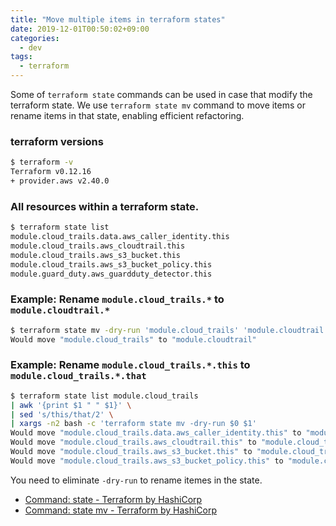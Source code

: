 ```yaml
---
title: "Move multiple items in terraform states"
date: 2019-12-01T00:50:02+09:00
categories:
  - dev
tags:
  - terraform
---
```


Some of `terraform state` commands can be used in case that modify the terraform state.
We use `terraform state mv` command to move items or rename items in that state, enabling efficient refactoring.

### terraform versions

```bash
$ terraform -v
Terraform v0.12.16
+ provider.aws v2.40.0
```

### All resources within a terraform state.
```sh
$ terraform state list
module.cloud_trails.data.aws_caller_identity.this
module.cloud_trails.aws_cloudtrail.this
module.cloud_trails.aws_s3_bucket.this
module.cloud_trails.aws_s3_bucket_policy.this
module.guard_duty.aws_guardduty_detector.this
```

### Example: Rename `module.cloud_trails.*` to `module.cloudtrail.*`

```sh
$ terraform state mv -dry-run 'module.cloud_trails' 'module.cloudtrail'
Would move "module.cloud_trails" to "module.cloudtrail"
```

### Example: Rename `module.cloud_trails.*.this` to `module.cloud_trails.*.that`

```sh
$ terraform state list module.cloud_trails
| awk '{print $1 " " $1}' \
| sed 's/this/that/2' \
| xargs -n2 bash -c 'terraform state mv -dry-run $0 $1'
Would move "module.cloud_trails.data.aws_caller_identity.this" to "module.cloud_trails.data.aws_caller_identity.that"
Would move "module.cloud_trails.aws_cloudtrail.this" to "module.cloud_trails.aws_cloudtrail.that"
Would move "module.cloud_trails.aws_s3_bucket.this" to "module.cloud_trails.aws_s3_bucket.that"
Would move "module.cloud_trails.aws_s3_bucket_policy.this" to "module.cloud_trails.aws_s3_bucket_policy.that"
```

You need to eliminate `-dry-run` to rename itemes in the state.

- [Command: state - Terraform by HashiCorp](https://www.terraform.io/docs/commands/state/index.html)
- [Command: state mv - Terraform by HashiCorp](https://www.terraform.io/docs/commands/state/mv.html)
